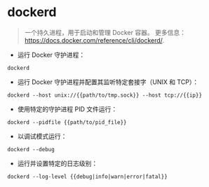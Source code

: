 # dockerd

> 一个持久进程，用于启动和管理 Docker 容器。
> 更多信息：<https://docs.docker.com/reference/cli/dockerd/>.

- 运行 Docker 守护进程：

`dockerd`

- 运行 Docker 守护进程并配置其监听特定套接字（UNIX 和 TCP）：

`dockerd --host unix://{{path/to/tmp.sock}} --host tcp://{{ip}}`

- 使用特定的守护进程 PID 文件运行：

`dockerd --pidfile {{path/to/pid_file}}`

- 以调试模式运行：

`dockerd --debug`

- 运行并设置特定的日志级别：

`dockerd --log-level {{debug|info|warn|error|fatal}}`